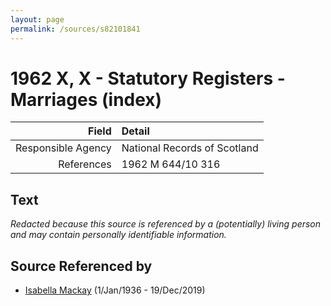 ```yaml
---
layout: page
permalink: /sources/s82101841
---
```


# 1962 X, X - Statutory Registers - Marriages (index)

Field | Detail
---:|:---
Responsible Agency | National Records of Scotland
References | 1962 M 644/10 316

## Text

_Redacted because this source is referenced by a (potentially) living person and may contain personally identifiable information._

## Source Referenced by

* [Isabella Mackay](../people/@25303611@-isabella-mackay-b1936-1-1-d2019-12-19.md) (1/Jan/1936 - 19/Dec/2019)
